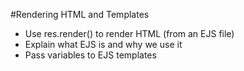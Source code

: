 #Rendering HTML and Templates

* Use res.render() to render HTML (from an EJS file)
* Explain what EJS is and why we use it
* Pass variables to EJS templates

